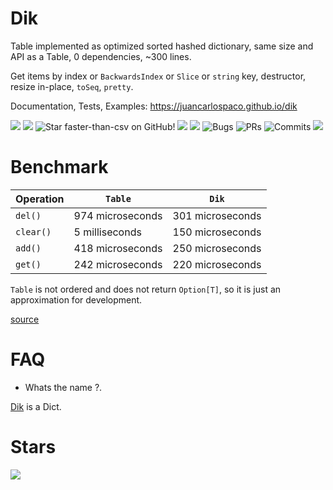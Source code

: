 # Dik

Table implemented as optimized sorted hashed dictionary,
same size and API as a Table, 0 dependencies, ~300 lines.

Get items by index or `BackwardsIndex` or `Slice` or `string` key,
destructor, resize in-place, `toSeq`, `pretty`.

Documentation, Tests, Examples: https://juancarlospaco.github.io/dik

![](https://img.shields.io/github/languages/top/juancarlospaco/dik?style=for-the-badge)
![](https://img.shields.io/github/languages/count/juancarlospaco/dik?logoColor=green&style=for-the-badge)
![](https://img.shields.io/github/stars/juancarlospaco/dik?style=for-the-badge "Star faster-than-csv on GitHub!")
![](https://img.shields.io/maintenance/yes/2021?style=for-the-badge)
![](https://img.shields.io/github/languages/code-size/juancarlospaco/dik?style=for-the-badge)
![](https://img.shields.io/github/issues-raw/juancarlospaco/dik?style=for-the-badge "Bugs")
![](https://img.shields.io/github/issues-pr-raw/juancarlospaco/dik?style=for-the-badge "PRs")
![](https://img.shields.io/github/last-commit/juancarlospaco/dik?style=for-the-badge "Commits")
![](https://github.com/juancarlospaco/dik/actions/workflows/build.yml/badge.svg?branch=nim)


# Benchmark

| Operation | `Table`          | `Dik`               |
|-----------|------------------|---------------------|
| `del()`   | 974 microseconds | 301 microseconds    |
| `clear()` | 5 milliseconds   | 150 microseconds    |
| `add()`   | 418 microseconds | 250 microseconds    |
| `get()`   | 242 microseconds | 220 microseconds    |

`Table` is not ordered and does not return `Option[T]`, so it is just an approximation for development.

[source](https://github.com/juancarlospaco/dik/blob/nim/benchmark.nim)


# FAQ

- Whats the name ?.

[Dik](https://en.wikipedia.org/wiki/Dik-dik) is a Dict.


# Stars

![](https://starchart.cc/juancarlospaco/dik.svg)
